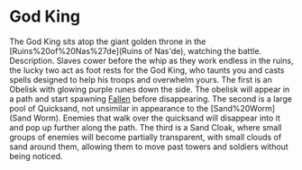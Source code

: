 # God King

 
The God King sits atop the giant golden throne in the [Ruins%20of%20Nas%27de](Ruins of Nas'de), watching the battle.
Description.
Slaves cower before the whip as they work endless in the ruins, the lucky two act as foot rests for the God King, who taunts you and casts spells designed to help his troops and overwhelm yours.
 The first is an Obelisk with glowing purple runes down the side. The obelisk will appear in a path and start spawning [Fallen](Fallen) before disappearing.
 The second is a large pool of Quicksand, not unsimilar in appearance to the [Sand%20Worm](Sand Worm). Enemies that walk over the quicksand will disappear into it and pop up further along the path.
 The third is a Sand Cloak, where small groups of enemies will become partially transparent, with small clouds of sand around them, allowing them to move past towers and soldiers without being noticed.